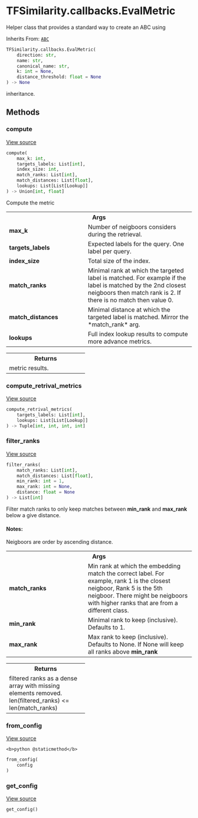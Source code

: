# TFSimilarity.callbacks.EvalMetric





Helper class that provides a standard way to create an ABC using

Inherits From: [`ABC`](../../TFSimilarity/distances/ABC.md)


```python
TFSimilarity.callbacks.EvalMetric(
    direction: str,
    name: str,
    canonical_name: str,
    k: int = None,
    distance_threshold: float = None
) -> None
```



<!-- Placeholder for "Used in" -->
inheritance.

## Methods

<h3 id="compute">compute</h3>

<a target="_blank" href="https://github.com/tensorflow/similarity/blob/main/tensorflow_similarity/metrics.py#L47-L74">View source</a>

```python
compute(
    max_k: int,
    targets_labels: List[int],
    index_size: int,
    match_ranks: List[int],
    match_distances: List[float],
    lookups: List[List[Lookup]]
) -> Union[int, float]
```


Compute the metric


<!-- Tabular view -->
 <table class="responsive fixed orange">
<colgroup><col width="214px"><col></colgroup>
<tr><th colspan="2">Args</th></tr>

<tr>
<td>
<b>max_k</b>
</td>
<td>
Number of neigboors considers during the retrieval.
</td>
</tr><tr>
<td>
<b>targets_labels</b>
</td>
<td>
Expected labels for the query. One label per query.
</td>
</tr><tr>
<td>
<b>index_size</b>
</td>
<td>
Total size of the index.
</td>
</tr><tr>
<td>
<b>match_ranks</b>
</td>
<td>
Minimal rank at which the targeted label is matched.
For example if the label is matched by the 2nd closest neigboors
then match rank is 2. If there is no match then value 0.
</td>
</tr><tr>
<td>
<b>match_distances</b>
</td>
<td>
Minimal distance at which the targeted label is
matched. Mirror the *match_rank* arg.
</td>
</tr><tr>
<td>
<b>lookups</b>
</td>
<td>
Full index lookup results to compute more advance metrics.
</td>
</tr>
</table>



<!-- Tabular view -->
 <table class="responsive fixed orange">
<colgroup><col width="214px"><col></colgroup>
<tr><th colspan="2">Returns</th></tr>
<tr class="alt">
<td colspan="2">
metric results.
</td>
</tr>

</table>



<h3 id="compute_retrival_metrics">compute_retrival_metrics</h3>

<a target="_blank" href="https://github.com/tensorflow/similarity/blob/main/tensorflow_similarity/metrics.py#L137-L157">View source</a>

```python
compute_retrival_metrics(
    targets_labels: List[int],
    lookups: List[List[Lookup]]
) -> Tuple[int, int, int, int]
```





<h3 id="filter_ranks">filter_ranks</h3>

<a target="_blank" href="https://github.com/tensorflow/similarity/blob/main/tensorflow_similarity/metrics.py#L89-L135">View source</a>

```python
filter_ranks(
    match_ranks: List[int],
    match_distances: List[float],
    min_rank: int = 1,
    max_rank: int = None,
    distance: float = None
) -> List[int]
```


Filter match ranks to only keep matches between <b>min_rank</b>
and <b>max_rank</b> below a give distance.

#### Notes:

Neigboors are order by ascending distance.




<!-- Tabular view -->
 <table class="responsive fixed orange">
<colgroup><col width="214px"><col></colgroup>
<tr><th colspan="2">Args</th></tr>

<tr>
<td>
<b>match_ranks</b>
</td>
<td>
Min rank at which the embedding match the correct
label. For example, rank 1 is the closest neigboor,
Rank 5 is the 5th neigboor. There might be neigboors with
higher ranks that are from a different class.
</td>
</tr><tr>
<td>
<b>min_rank</b>
</td>
<td>
Minimal rank to keep (inclusive). Defaults to 1.
</td>
</tr><tr>
<td>
<b>max_rank</b>
</td>
<td>
Max rank to keep (inclusive). Defaults to None.
If None will keep all ranks above <b>min_rank</b>
</td>
</tr>
</table>



<!-- Tabular view -->
 <table class="responsive fixed orange">
<colgroup><col width="214px"><col></colgroup>
<tr><th colspan="2">Returns</th></tr>
<tr class="alt">
<td colspan="2">
filtered ranks as a dense array with missing elements
removed. len(filtered_ranks) <= len(match_ranks)
</td>
</tr>

</table>



<h3 id="from_config">from_config</h3>

<a target="_blank" href="https://github.com/tensorflow/similarity/blob/main/tensorflow_similarity/metrics.py#L39-L45">View source</a>

``<b>python
@staticmethod</b>``

```python
from_config(
    config
)
```





<h3 id="get_config">get_config</h3>

<a target="_blank" href="https://github.com/tensorflow/similarity/blob/main/tensorflow_similarity/metrics.py#L30-L37">View source</a>

```python
get_config()
```







